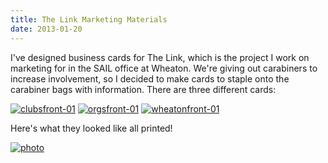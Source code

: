 ```yaml
---
title: The Link Marketing Materials
date: 2013-01-20
---
```


I've designed business cards for The Link, which is the project I work on marketing for in the SAIL office at Wheaton. We're giving out carabiners to increase involvement, so I decided to make cards to staple onto the carabiner bags with information. There are three different cards:

[![clubsfront-01](http://claudiadadamo.files.wordpress.com/2013/01/clubsfront-01.png?w=300)](http://claudiadadamo.files.wordpress.com/2013/01/clubsfront-01.png) [![orgsfront-01](http://claudiadadamo.files.wordpress.com/2013/01/orgsfront-01.png?w=300)](http://claudiadadamo.files.wordpress.com/2013/01/orgsfront-01.png) [![wheatonfront-01](http://claudiadadamo.files.wordpress.com/2013/01/wheatonfront-01.png?w=300)](http://claudiadadamo.files.wordpress.com/2013/01/wheatonfront-01.png)

Here's what they looked like all printed!

[![photo](http://claudiadadamo.files.wordpress.com/2013/01/photo1.jpg?w=300)](http://claudiadadamo.files.wordpress.com/2013/01/photo1.jpg)
